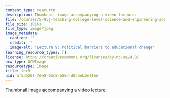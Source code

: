 ```yaml
---
content_type: resource
description: Thumbnail image accompanying a video lecture.
file: /courses/5-95j-teaching-college-level-science-and-engineering-spring-2009/af5a52677de802c5b55dd8dbeb2effee_lec9.jpg
file_size: 10161
file_type: image/jpeg
image_metadata:
  caption: ''
  credit: ''
  image-alt: 'Lecture 9: Political barriers to educational change'
learning_resource_types: []
license: https://creativecommons.org/licenses/by-nc-sa/4.0/
ocw_type: OCWImage
resourcetype: Image
title: lec9
uid: af5a5267-7de8-02c5-b55d-d8dbeb2effee
---
```

Thumbnail image accompanying a video lecture.
